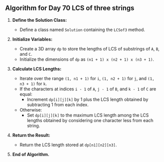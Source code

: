 ## Algorithm for Day 70 **LCS of three strings**

1. **Define the Solution Class:**
   - Define a class named `Solution` containing the `LCSof3` method.

2. **Initialize Variables:**
   - Create a 3D array `dp` to store the lengths of LCS of substrings of `A`, `B`, and `C`.
   - Initialize the dimensions of `dp` as `(n1 + 1) x (n2 + 1) x (n3 + 1)`.

3. **Calculate LCS Lengths:**
   - Iterate over the range `(1, n1 + 1)` for `i`, `(1, n2 + 1)` for `j`, and `(1, n3 + 1)` for `k`.
   - If the characters at indices `i - 1` of `A`, `j - 1` of `B`, and `k - 1` of `C` are equal:
     - Increment `dp[i][j][k]` by 1 plus the LCS length obtained by subtracting 1 from each index.
   - Otherwise:
     - Set `dp[i][j][k]` to the maximum LCS length among the LCS lengths obtained by considering one character less from each string.

4. **Return the Result:**
   - Return the LCS length stored at `dp[n1][n2][n3]`.

5. **End of Algorithm.**